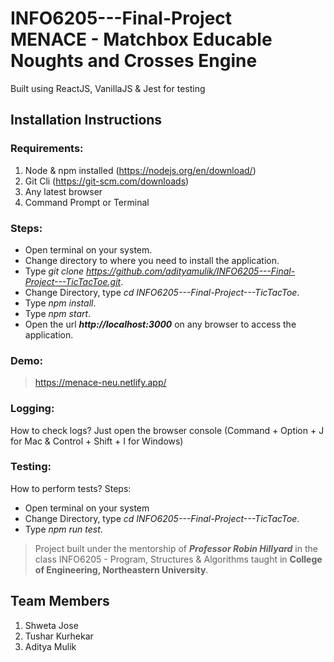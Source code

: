 # INFO6205---Final-Project<br> MENACE - Matchbox Educable Noughts and Crosses Engine

Built using ReactJS, VanillaJS & Jest for testing

## Installation Instructions

### Requirements:
1. Node & npm installed (https://nodejs.org/en/download/)
2. Git Cli (https://git-scm.com/downloads)
3. Any latest browser
4. Command Prompt or Terminal

### Steps:
* Open terminal on your system.   
* Change directory to where you need to install the application.      
* Type _git clone https://github.com/adityamulik/INFO6205---Final-Project---TicTacToe.git_.   
* Change Directory, type _cd INFO6205---Final-Project---TicTacToe_.   
* Type _npm install_.   
* Type _npm start_.   
* Open the url **_http://localhost:3000_** on any browser to access the application.   

### Demo:

> https://menace-neu.netlify.app/

### Logging:
How to check logs?
Just open the browser console (Command + Option + J for Mac & Control + Shift + I for Windows)

### Testing:
How to perform tests?
Steps:
* Open terminal on your system
* Change Directory, type _cd INFO6205---Final-Project---TicTacToe_.
* Type _npm run test_.

>Project built under the mentorship of **_Professor Robin Hillyard_** in the class INFO6205 - Program, Structures & Algorithms taught in **College of Engineering, Northeastern University**.

## Team Members

1. Shweta Jose
2. Tushar Kurhekar
3. Aditya Mulik
